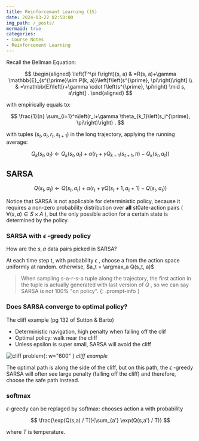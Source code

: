 ```yaml
---
title: Reinforcemant Learning (15)
date: 2024-03-22 02:50:00
img_path: /_posts/
mermaid: true
categories:
- Course Notes
- Reinforcement Learning
---
```


Recall the Bellman Equation:

$$
\begin{aligned}
\left(T^\pi f\right)(s, a) & =R(s, a)+\gamma \mathbb{E}_{s^{\prime}\sim P(k, a)}\left[f\left(s^{\prime}, \pi\right)\right] \\
& =\mathbb{E}\left[r+\gamma \cdot f\left(s^{\prime}, \pi\right) \mid s, a\right] .
\end{aligned}
$$

with empirically equals to:

$$
\frac{1}{n} \sum_{i=1}^n\left(r_i+\gamma \theta_{k_1}\left(s_i^{\prime}, \pi\right)\right) .
$$

with tuples $(s_t, a_t, r_t, s_{t+1})$ in the long trajectory, applying the running average:

$$
Q_k(s_t, a_t) \leftarrow Q_k(s_t, a_t)+\alpha(r_t+\gamma Q_{k-1}(s_{t+1}, \pi)-Q_k(s_t, a_t))
$$

## SARSA

$$
Q\left(s_{t}, a_{t}\right) \leftarrow Q\left(s_{t}, a_{t}\right)+\alpha\left(r_{t}+\gamma Q\left(s_{t}+1, a_{t}+1\right)-Q\left(s_{t}, a_{t}\right)\right)
$$

Notice that SARSA is not applicable for deterministic policy, because it requires a non-zero probability distribution over **all** st0ate-action pairs ( $\forall (s,a) \in S\times A$ ), but the only possible action for a certain state is determined by the policy.

### SARSA with $\epsilon$ -greedy policy

How are the $s, a$ data pairs picked in SARSA?

At each time step t, with probability $\epsilon$ , choose a from the action space uniformly at random. otherwise, $a_t = \argmax_a Q(s_t, a)$

> When sampling s-a-r-s-a tuple along the trajectory, the first action in the tuple is actually generated with last version of $Q$ , so we can say SARSA is not 100% "on policy".
{: .prompt-info }

### Does SARSA converge to optimal policy?

The cliff example (pg 132 of Sutton & Barto)

- Deterministic navigation, high penalty when falling off the clif
- Optimal policy: walk near the cliff
- Unless epsilon is super small, SARSA will avoid the cliff

![cliff problem](/img/post/reinforcement-learning-lecture-15.png){: w="600" }
_cliff example_

The optimal path is along the side of the cliff, but on this path, the $\epsilon$ -greedy SARSA will often see large penalty (falling off the cliff) and therefore, choose the safe path instead.

### softmax

$\epsilon$-greedy can be replaged by softmax: chooses action a with probability

$$
\frac{\exp(Q(s,a) / T)}{\sum_{a'} \exp(Q(s,a') / T)}
$$

where $T$ is temperature.
